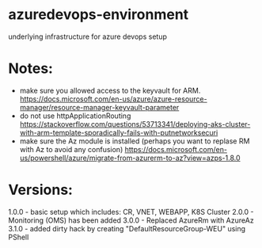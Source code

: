 # azuredevops-environment
underlying infrastructure for azure devops setup

# Notes:

* make sure you allowed access to the keyvault for ARM. https://docs.microsoft.com/en-us/azure/azure-resource-manager/resource-manager-keyvault-parameter
* do not use httpApplicationRouting https://stackoverflow.com/questions/53713341/deploying-aks-cluster-with-arm-template-sporadically-fails-with-putnetworksecuri
* make sure the Az module is installed (perhaps you want to replase RM with Az to avoid any confusion) https://docs.microsoft.com/en-us/powershell/azure/migrate-from-azurerm-to-az?view=azps-1.8.0

# Versions:
1.0.0 - basic setup which includes: CR, VNET, WEBAPP, K8S Cluster
2.0.0 - Monitoring (OMS) has been added
3.0.0 - Replaced AzureRm with AzureAz
3.1.0 - added dirty hack by creating "DefaultResourceGroup-WEU" using PShell